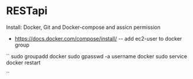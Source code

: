 # RESTapi

Install: Docker, Git and Docker-compose and assicn permission
- https://docs.docker.com/compose/install/
-- add ec2-user to docker group

``
 sudo groupadd docker
 sudo gpasswd -a username docker
 sudo service docker restart 
 
``
